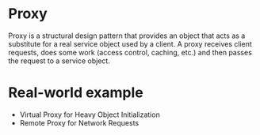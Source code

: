 # Proxy

Proxy is a structural design pattern that provides an object that acts as a substitute for a real service object used by a client. A proxy receives client requests, does some work (access control, caching, etc.) and then passes the request to a service object.


# Real-world example
- Virtual Proxy for Heavy Object Initialization
- Remote Proxy for Network Requests